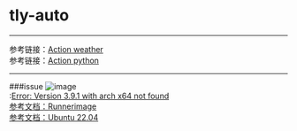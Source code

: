 # tly-auto
---
参考链接：[Action weather](https://blog.csdn.net/qq_40748336/article/details/110749375)<br>
参考链接：[Action python](https://blog.csdn.net/weixin_56760882/article/details/125571075)

----
###issue
![image](https://github.com/the-wackness/tly-auto/assets/65586236/9ccb1ee2-748b-4915-a9a5-58f64a5968d5)<br>
:[Error: Version 3.9.1 with arch x64 not found](https://blog.csdn.net/Cosfox/article/details/128281864)<br>
[参考文档：Runnerimage](https://docs.github.com/en/actions/using-github-hosted-runners/about-github-hosted-runners/about-github-hosted-runners)<br>
[参考文档：Ubuntu 22.04](https://github.com/actions/runner-images/blob/main/images/linux/Ubuntu2204-Readme.md)

